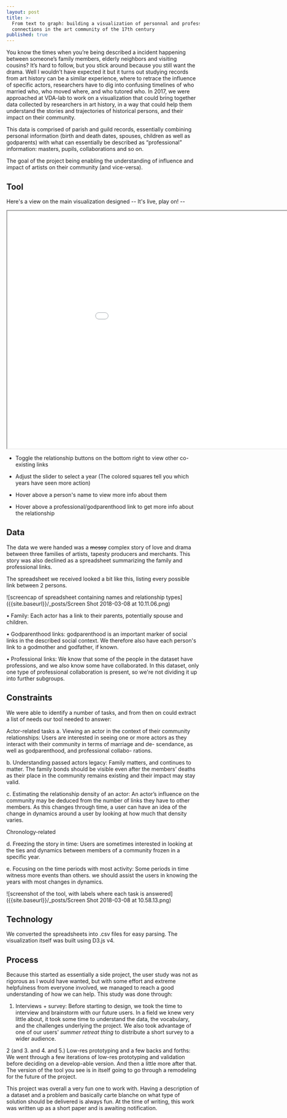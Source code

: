 ```yaml
---
layout: post
title: >-
  From text to graph: building a visualization of personnal and professional
  connections in the art community of the 17th century
published: true
---
```


You know the times when you’re being described a incident happening between someone’s family members, elderly neighbors and visiting cousins? It’s hard to follow, but you stick around because you still want the drama.
Well I wouldn’t have expected it but it turns out studying records from art history can be a similar experience, where to retrace the influence of specific actors, researchers have to dig into confusing timelines of who married who, who moved where, and who tutored who. In 2017, we were approached at VDA-lab to work on a visualization that could bring together data collected by researchers in art history, in a way that could help them understand the stories and trajectories of historical persons, and their impact on their community. 


This data is comprised of parish and guild records, essentially combining personal information (birth and death dates, spouses, children as well as godparents) with what can essentially be described as “professional” information: masters, pupils, collaborations and so on. 

The goal of the project being enabling the understanding of influence and impact of artists on their community (and vice-versa).



## Tool
Here's a view on the main visualization designed -- It's live, play on! --


<iframe width="1060" height="620" margin-left="-140px" src="//homes.esat.kuleuven.be/~hlamqadd/NAHR/simpleTL.html" ></iframe>

* Toggle the relationship buttons on the bottom right to view other co-existing links

* Adjust the slider to select a year (The colored squares tell you which years have seen more action)

* Hover above a person's name to view more info about them

* Hover above a professional/godparenthood link to get more info about the relationship




## Data

The data we were handed was a ~~messy~~ complex story of love and drama between three families of artists, tapesty producers and merchants. This story was also declined as a spreadsheet summarizing the family and professional links. 

The spreadsheet we received looked a bit like this, listing every possible link between 2 persons.

![screencap of spreadsheet containing names and relationship types]({{site.baseurl}}/_posts/Screen Shot 2018-03-08 at 10.11.06.png)


• Family: Each actor has a link to their parents, potentially spouse and children.

• Godparenthood links: godparenthood is an important marker of social links in the described social context. We therefore also have each person's link to a godmother and godfather, if known.

• Professional links: We know that some of the people in the dataset have professions, and we also know some have collaborated. In this dataset, only one type of professional collaboration is present, so we're not dividing it up into further subgroups.


## Constraints

We were able to identify a number of tasks, and from then on could extract a list of needs our tool needed to answer:

Actor-related tasks
a.  Viewing an actor in the context of their community relationships: Users are interested in seeing one or more actors as they interact with their community in terms of marriage and de- scendance, as well as godparenthood, and professional collabo- rations.


b. Understanding passed actors legacy: Family matters, and continues to matter. The family bonds should be visible even after the members’ deaths as their place in the community remains existing and their impact may stay valid.

c. Estimating the relationship density of an actor: An actor’s influence on the community may be deduced from the number of links they have to other members. As this changes through time, a user can have an idea of the change in dynamics around a user by looking at how much that density varies. 


Chronology-related

d. Freezing the story in time: Users are sometimes interested in looking at the ties and dynamics between members of a community frozen in a specific year. 

e. Focusing on the time periods with most activity: Some periods in time witness more events than others. we should assist the users in knowing the years with most changes in dynamics.


![screenshot of the tool, with labels where each task is answered]({{site.baseurl}}/_posts/Screen Shot 2018-03-08 at 10.58.13.png)



## Technology

We converted the spreadsheets into .csv files for easy parsing. The visualization itself was built using D3.js v4.

## Process

Because this started as essentially a side project, the user study was not as rigorous as I would have wanted, but with some effort and extreme helpfulness from everyone involved, we managed to reach a good understanding of how we can help. This study was done through:

1. Interviews + survey: Before starting to design, we took the time to interview and brainstorm with our future users. In a field we knew very little about, it took some time to understand the data, the vocabulary, and the challenges underlying the project. We also took advantage of one of our users' _summer retreat thing_ to distribute a short survey to a wider audience.

2 (and 3. and 4. and 5.) Low-res prototyping and a few backs and forths: We went through a few iterations of low-res prototyping and validation before deciding on a develop-able version. And then a little more after that. 
The version of the tool you see is in itself going to go through a remodeling for the future of the project. 




This project was overall a very fun one to work with. Having a description of a dataset and a problem and basically carte blanche on what type of solution should be delivered is always fun. 
At the time of writing, this work was written up as a short paper and is awaiting notification.

